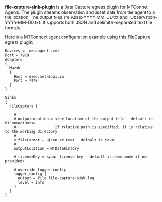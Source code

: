 **file-capture-sink-plugin** is a Data Capture egress plugin for MTConnet Agents. The plugin streams observation and asset data from the agent to a file location. The output files are Asset-YYYY-MM-DD.txt and <deviceId>-Observation-YYYY-MM-DD.txt. It supports both JSON and delimiter-separated text file formats.

Here is a MTConnect agent configuration example using this FileCapture egress plugin:
```
Devices = _metaagent_.xml
Port = 7979
Adapters
{
  Mazak
  {
    Host = demo.metalogi.io
    Port = 7879
  }
}

Sinks
{
  FileCapture {

    #
    # outputLocation = <the location of the output file - default is MTConnectData>
    #                  if relative path is specified, it is relative to the working directory
    # 
    # fileFormat = <json or text - default is text>
    #
    outputLocation = MTDataHistory

    # licenseKey = <your license key - default is demo mode if not provided>

    # override logger config 
    logger_config {
      output = file file-capture-sink.log
      level = info
    }
  }
}
```

